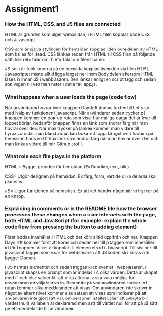 # Assignment1
### **How the HTML, CSS, and JS files are connected**

HTML är grunden som utger webbsidan, i HTML filen kopplas både CSS och Javascript.

CSS som är själva stylingen för hemsidan kopplas i den övre delen av HTML som kallas för Head.
CSS länkas sedan från HTML till CSS filen på följande sätt: <link rel="stylesheet" href="css/style.css">
link rel= talar om: href= talar om filens namn.

JS som är funktionerna på en hemsida kopplas även den via filen HTML. Javascriptet måste
alltid ligga längst ner inom Body delen eftersom HTML läses in innan JS i webbläsaren.
Den länkas enligt en script tagg och sedan sök vägen till vad filen heter i detta fall app.js.
<script src="js/app.js"></script>


### **What happens when a user loads the page (code flow)**

När användaren hovrar över knappen Daysleft ändras texten till Let´s go med hjälp av funktionen i
javascript. När användaren sedan trycker på knappen kommer en pop-up ruta som visar hur många dagar det är
kvar till loppet börjar.
Nedanför knappen finns en länk som ändrar färg när man hovrar över den. När man trycker på länken kommer
man vidare till hyrox.com där man bland annat kan boka sitt lopp.
Längst ner i footern på hemsidan finns en Github länk som ändrar färg när man hovrar över den och man länkas
vidare till min Github profil.

### **What role each file plays in the platform**

HTML = Bygger grunden för hemsidan (Ex Rubriker, text, bild)

CSS= Utgör designen på hemsidan. Ex färg, form, vart de olika delarna ska placeras.

JS= Utgör funktionen på hemsidan. Ex att det händer något när vi trycker på en knapp.


### Explaining in comments or in the README file how the browser processes these changes when a user interacts with the page, both HTML and JavaScript (for example: explain the whole code flow from pressing the button to adding element)
Först laddas innehållet i HTML och det körs alltid uppifrån och ner.
Knappen Days left kommer först att köras och sedan ner till p taggen som innehåller id för knappen.
Vilket är kopplat till elementets id i Javascript. Till sist ner till javascript taggen
som visar för webbläsaren att JS koden ska köras och bygger Domen.

I JS hämtas elementet och sedan triggas klick eventet i webbläsaren.
I javascript skapas en prompt som är indelad i 4 olika värden.
Detta är skapat med if, och else satser för att olika alternativ ska vara möjliga
för användaren att välja/skriva in. Beroende på vad användaren skriver in i rutan kommer olika
meddelanden att visas. Om användaren inte skriver in något av alternativet kommer
else satsen att visas som indikerar på att användaren inte gjort rätt val.
om personen istället väljer att avbryta blir värdet (null) variabeln är deklarerad men satt till värdet null
för att på så sätt ge ett meddelande till användaren.

